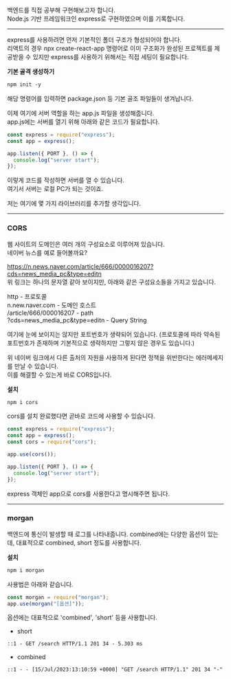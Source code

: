 백엔드를 직접 공부해 구현해보고자 합니다.  
Node.js 기반 프레임워크인 express로 구현하였으며 이를 기록합니다.

---

express를 사용하려면 먼저 기본적인 폴더 구조가 형성되어야 합니다.  
리액트의 경우 npx create-react-app 명령어로 이미 구조화가 완성된 프로젝트를 제공받을 수 있지만 express를 사용하기 위해서는 직접 세팅이 필요합니다.

**기본 골격 생성하기**

```txt
npm init -y
```

해당 명령어를 입력하면 package.json 등 기본 골조 파일들이 생겨납니다.

이제 여기에 서버 역할을 하는 app.js 파일을 생성해줍니다.  
app.js에는 서버를 열기 위해 아래와 같은 코드가 필요합니다.

```js
const express = require("express");
const app = express();

app.listen({ PORT }, () => {
  console.log("server start");
});
```

이렇게 코드를 작성하면 서버를 열 수 있습니다.  
여기서 서버는 로컬 PC가 되는 것이죠.

저는 여기에 몇 가지 라이브러리를 추가할 생각입니다.

---

### CORS

웹 사이트의 도메인은 여러 개의 구성요소로 이루어져 있습니다.  
네이버 뉴스를 예로 들어볼까요?

https://n.news.naver.com/article/666/0000016207?cds=news_media_pc&type=editn  
위 링크는 하나의 문자열 같아 보이지만, 아래와 같은 구성요소들을 가지고 있습니다.

http - 프로토콜  
n.new.naver.com - 도메인 호스트  
/article/666/000016207 - path  
?cds=news_media_pc&type=editn - Query String

여기에 눈에 보이지는 않지만 포트번호가 생략되어 있습니다. (프로토콜에 따라 약속된 포트번호가 존재하며 기본적으로 생략하지만 그렇지 않은 경우도 있습니다.)

위 네이버 링크에서 다른 출처의 자원을 사용하게 된다면 정책을 위반한다는 에러메세지를 만날 수 있습니다.  
이를 해결할 수 있는게 바로 CORS입니다.

**설치**

```txt
npm i cors
```

cors를 설치 완료했다면 곧바로 코드에 사용할 수 있습니다.

```js
const express = require("express");
const app = express();
const cors = require("cors");

app.use(cors());

app.listen({ PORT }, () => {
  console.log("server start");
});
```

express 객체인 app으로 cors를 사용한다고 명시해주면 됩니다.

---

### morgan

백엔드에 통신이 발생할 때 로그를 나타내줍니다.
combined에는 다양한 옵션이 있는데, 대표적으로 combined, short 정도를 사용합니다.

**설치**

```txt
npm i morgan
```

사용법은 아래와 같습니다.

```js
const morgan = require("morgan");
app.use(morgan("[옵션]"));
```

옵션에는 대표적으로 'combined', 'short' 등을 사용합니다.

- short

```txt
::1 - GET /search HTTP/1.1 201 34 - 5.303 ms
```

- combined

```txt
::1 - - [15/Jul/2023:13:10:59 +0000] "GET /search HTTP/1.1" 201 34 "-" "PostmanRuntime/7.32.3"
```

